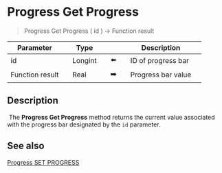 # Progress Get Progress

> Progress Get Progress ( id ) -> Function result

| Parameter |     | Type |     |     |     | Description |     |
| --- | --- | --- | --- | --- | --- | --- | --- |
| id  |     | Longint |     | ⬅️ |     | ID of progress bar |     |
| Function result |     | Real |     | ➡️ |     | Progress bar value |     |

## Description

 The **Progress Get Progress** method returns the current value associated with the progress bar designated by the `id` parameter.

## See also

[Progress SET PROGRESS](Progress%20SET%20PROGRESS%20.md)
